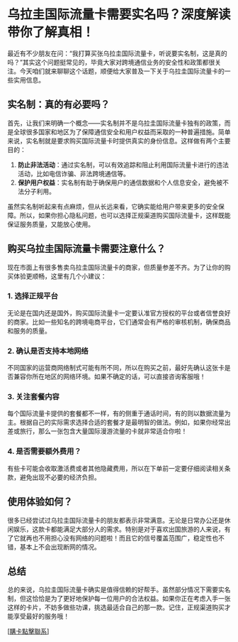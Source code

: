 # 乌拉圭国际流量卡需要实名吗？深度解读带你了解真相！

最近有不少朋友在问：“我打算买张乌拉圭国际流量卡，听说要实名制，这是真的吗？”其实这个问题挺常见的，毕竟大家对跨境通信业务的安全性和政策都很关注。今天咱们就来聊聊这个话题，顺便给大家普及一下关于乌拉圭国际流量卡的一些实用信息。

## 实名制：真的有必要吗？

首先，让我们来明确一个概念——实名制并不是乌拉圭国际流量卡独有的政策，而是全球很多国家和地区为了保障通信安全和用户权益而采取的一种普遍措施。简单来说，实名制就是要求购买国际流量卡时提供真实的身份信息。这样做有两个主要目的：

1. **防止非法活动**：通过实名制，可以有效追踪和阻止利用国际流量卡进行的违法活动，比如电信诈骗、非法跨境通信等。
2. **保护用户权益**：实名制有助于确保用户的通信数据和个人信息安全，避免被不法分子利用。

虽然实名制听起来有点麻烦，但从长远来看，它确实能给用户带来更多的安全保障。所以，如果你担心隐私问题，也可以选择正规渠道购买国际流量卡，这样既能保证服务质量，又能放心使用。

## 购买乌拉圭国际流量卡需要注意什么？

现在市面上有很多售卖乌拉圭国际流量卡的商家，但质量参差不齐。为了让你的购买体验更顺畅，这里有几个小建议：

### 1. 选择正规平台
无论是在国内还是国外，购买国际流量卡一定要认准官方授权的平台或者信誉良好的商家。比如一些知名的跨境电商平台，它们通常会有严格的审核机制，确保商品和服务的质量。

### 2. 确认是否支持本地网络
不同国家的运营商网络制式可能有所不同，所以在购买之前，最好先确认这张卡是否兼容你所在地区的网络环境。如果不确定的话，可以直接咨询客服哦！

### 3. 关注套餐内容
每个国际流量卡提供的套餐都不一样，有的侧重于通话时间，有的则以数据流量为主。根据自己的实际需求选择合适的套餐才是最明智的做法。例如，如果你经常出差或旅行，那么一张包含大量国际漫游流量的卡就非常适合你啦！

### 4. 是否需要额外费用？
有些卡可能会收取激活费或者其他隐藏费用，所以在下单前一定要仔细阅读相关条款，避免出现不必要的经济负担。

## 使用体验如何？

很多已经尝试过乌拉圭国际流量卡的朋友都表示非常满意。无论是日常办公还是休闲娱乐，这款卡都能满足大部分人的需求。特别是对于喜欢出国旅游的人来说，有了它就再也不用担心没有网络的问题啦！而且它的信号覆盖范围广，稳定性也不错，基本上不会出现断网的情况。

## 总结

总的来说，乌拉圭国际流量卡确实是值得信赖的好帮手。虽然部分情况下需要实名制，但这恰恰是为了更好地保护每一位用户的合法权益。如果你正在考虑入手一张这样的卡片，不妨多做些功课，挑选最适合自己的那一款。记住，正规渠道购买才能享受最好的服务哦！

[[購卡點擊聯系](https://t.me/s/SXDXQF)]